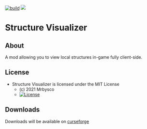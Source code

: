 [![build](https://github.com/Mrbysco/StructureVisualizer/actions/workflows/build.yml/badge.svg)](https://github.com/Mrbysco/StructureVisualizer/actions/workflows/build.yml) [![](http://cf.way2muchnoise.eu/versions/494857_latest.svg)](https://www.curseforge.com/minecraft/mc-mods/structure-visualizer)
# Structure Visualizer #

## About ##
A mod allowing you to view local structures in-game fully client-side.

## License ##
* Structure Visualizer is licensed under the MIT License
  - (c) 2021 Mrbysco
  - [![License](https://img.shields.io/badge/License-MIT-red.svg?style=flat)](http://opensource.org/licenses/MIT)

## Downloads ##
Downloads will be available on [curseforge](https://www.curseforge.com/minecraft/mc-mods/structure-visualizer)
